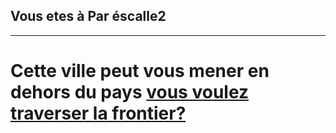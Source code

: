 ##  Vous etes à Par éscalle2  
***
# Cette ville peut vous mener en dehors du pays [vous voulez traverser la frontier?](https://github.com/ZERMANESARA/MyLabyrinth/blob/main/Belgique.md)   

